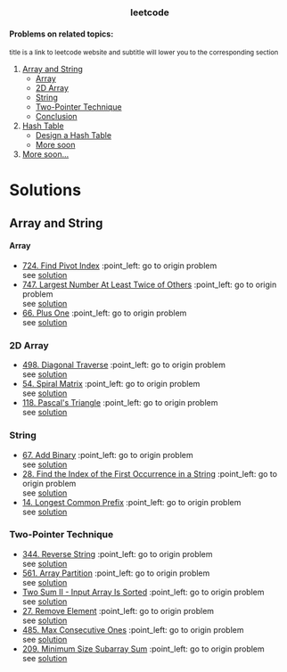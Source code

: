 <div align="center">
  <h3 align="center">leetcode</h3>
</div>

<h4>Problems on related topics:</h4>
<sup>title is a link to leetcode website and subtitle will lower you to the corresponding section</sup>
<ol>
  <li>
    <a href="https://leetcode.com/explore/learn/card/array-and-string/">Array and String</a>
    <ul>
      <li><a href="#Array">Array</a></li>
      <li><a href="2D Array">2D Array</a></li>
      <li><a href="String">String</a></li>
      <li><a href="Two-Pointer Technique">Two-Pointer Technique</a></li>
      <li><a href="Conclusion">Conclusion</a></li>
    </ul>
  </li>
  <li>
    <a href="https://leetcode.com/explore/learn/card/hash-table/182/practical-applications/">Hash Table</a>
    <ul>
      <li><a href="">Design a Hash Table</a></li>
      <li><a href="">More soon</a></li>
    </ul>
  </li>
  <li><a href="">More soon...</a></li>
</ol>



# Solutions
## Array and String
#### Array
<ul> 
  <li>
    <a href="https://leetcode.com/problems/find-pivot-index/">724. Find Pivot Index</a> :point_left: go to origin problem </br> see <a href="https://github.com/matveyGlush/leetcode/blob/master/src/arrays/pivotIndex.ts">solution</a>
  </li>
  <li>
    <a href="https://leetcode.com/problems/largest-number-at-least-twice-of-others/">747. Largest Number At Least Twice of Others</a> :point_left: go to origin problem </br> see <a href="https://github.com/matveyGlush/leetcode/blob/master/src/arrays/dominantIndex.ts">solution</a>
  </li>
  <li>
    <a href="https://leetcode.com/problems/plus-one/">66. Plus One</a> :point_left: go to origin problem </br> see <a href="https://github.com/matveyGlush/leetcode/blob/master/src/arrays/plusOne.ts">solution</a>
  </li>
</ul>

### 2D Array
<ul> 
  <li>
    <a href="https://leetcode.com/problems/diagonal-traverse/">498. Diagonal Traverse</a> :point_left: go to origin problem </br> see <a href="https://github.com/matveyGlush/leetcode/blob/master/src/2dArrays/findDiagonalOrder.ts">solution</a>
  </li>
  <li>
    <a href="https://leetcode.com/problems/spiral-matrix/">54. Spiral Matrix</a> :point_left: go to origin problem </br> see <a href="https://github.com/matveyGlush/leetcode/blob/master/src/2dArrays/spiralOrder.ts">solution</a>
  </li>
  <li>
    <a href="https://leetcode.com/problems/spiral-matrix/">118. Pascal's Triangle</a> :point_left: go to origin problem </br> see <a href="https://github.com/matveyGlush/leetcode/blob/master/src/2dArrays/pascalsTriangle.ts">solution</a>
  </li>
</ul>

### String
<ul> 
  <li>
    <a href="https://leetcode.com/problems/add-binary/">67. Add Binary</a> :point_left: go to origin problem </br> see <a href="https://github.com/matveyGlush/leetcode/blob/master/src/strings/addBinary.ts">solution</a>
  </li>
  <li>
    <a href="https://leetcode.com/problems/find-the-index-of-the-first-occurrence-in-a-string/">28. Find the Index of the First Occurrence in a String</a> :point_left: go to origin problem </br> see <a href="https://github.com/matveyGlush/leetcode/blob/master/src/strings/strStr.ts">solution</a>
  </li>
  <li>
    <a href="https://leetcode.com/problems/longest-common-prefix/">14. Longest Common Prefix</a> :point_left: go to origin problem </br> see <a href="https://github.com/matveyGlush/leetcode/blob/master/src/strings/longestCommonPrefix.ts">solution</a>
  </li>
</ul>

### Two-Pointer Technique
<ul> 
  <li>
    <a href="https://leetcode.com/problems/reverse-string/">344. Reverse String</a> :point_left: go to origin problem </br> see <a href="https://github.com/matveyGlush/leetcode/blob/master/src/strings/reverseString.ts">solution</a>
  </li>
  <li>
    <a href="https://leetcode.com/problems/array-partition/description/">561. Array Partition</a> :point_left: go to origin problem </br> see <a href="https://github.com/matveyGlush/leetcode/blob/master/src/arrays/arrayPainSum.ts">solution</a>
  </li>
  <li>
    <a href="https://leetcode.com/problems/two-sum-ii-input-array-is-sorted/">Two Sum II - Input Array Is Sorted</a> :point_left: go to origin problem </br> see <a href="https://github.com/matveyGlush/leetcode/blob/master/src/arrays/twoSum.ts">solution</a>
  </li>
    <li>
    <a href="https://leetcode.com/problems/remove-element/">27. Remove Element</a> :point_left: go to origin problem </br> see <a href="https://github.com/matveyGlush/leetcode/blob/master/src/arrays/removeElement.ts">solution</a>
  </li>
  <li>
    <a href="https://leetcode.com/problems/max-consecutive-ones/">485. Max Consecutive Ones</a> :point_left: go to origin problem </br> see <a href="https://github.com/matveyGlush/leetcode/blob/master/src/arrays/findMaxConsecutiveOnes.ts">solution</a>
  </li>
  <li>
    <a href="https://leetcode.com/problems/minimum-size-subarray-sum/">209. Minimum Size Subarray Sum</a> :point_left: go to origin problem </br> see <a href="https://github.com/matveyGlush/leetcode/blob/master/src/arrays/minSubArrayLen.ts">solution</a>
  </li>
</ul>
